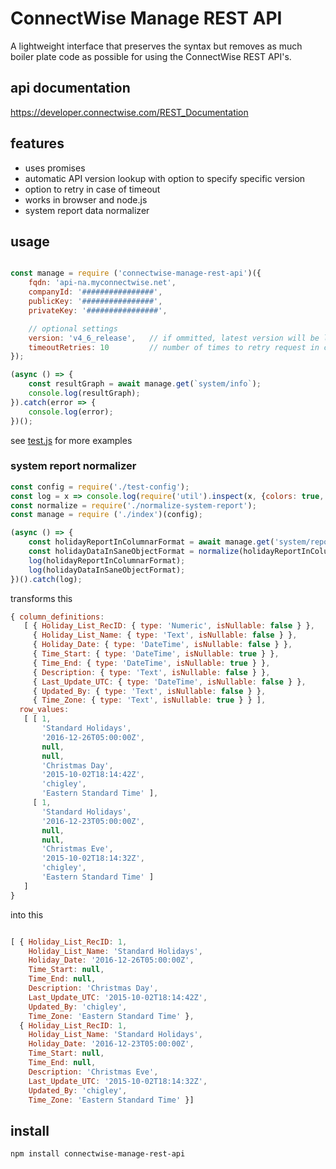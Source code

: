 ConnectWise Manage REST API
===========================

A lightweight interface that preserves the syntax but removes as much boiler plate code as possible for using the ConnectWise REST API's.

api documentation
-----------------
https://developer.connectwise.com/REST_Documentation

features
--------
* uses promises
* automatic API version lookup with option to specify specific version
* option to retry in case of timeout
* works in browser and node.js
* system report data normalizer

usage
-----
```JavaScript

const manage = require ('connectwise-manage-rest-api')({
	fqdn: '​api-na.myconnectwise.net',
	companyId: '################',
	publicKey: '################',
	privateKey: '################',

	// optional settings
	version: 'v4_6_release',   // if ommitted, latest version will be looked up
	timeoutRetries: 10         // number of times to retry request in case of timeout error
});

(async () => {
    const resultGraph = await manage.get(`system/info`);
	console.log(resultGraph);
}).catch(error => {
    console.log(error);
})();

```

see [test.js](./test.js) for more examples

### system report normalizer
```JavaScript
const config = require('./test-config');
const log = x => console.log(require('util').inspect(x, {colors: true, depth: null}));
const normalize = require('./normalize-system-report');
const manage = require ('./index')(config);

(async () => {
    const holidayReportInColumnarFormat = await manage.get('system/reports/holiday');
    const holidayDataInSaneObjectFormat = normalize(holidayReportInColumnarFormat);
    log(holidayReportInColumnarFormat);
    log(holidayDataInSaneObjectFormat);
})().catch(log);    
```
transforms this
```JavaScript
{ column_definitions:
   [ { Holiday_List_RecID: { type: 'Numeric', isNullable: false } },
     { Holiday_List_Name: { type: 'Text', isNullable: false } },
     { Holiday_Date: { type: 'DateTime', isNullable: false } },
     { Time_Start: { type: 'DateTime', isNullable: true } },
     { Time_End: { type: 'DateTime', isNullable: true } },
     { Description: { type: 'Text', isNullable: false } },
     { Last_Update_UTC: { type: 'DateTime', isNullable: false } },
     { Updated_By: { type: 'Text', isNullable: false } },
     { Time_Zone: { type: 'Text', isNullable: true } } ],
  row_values:
   [ [ 1,
       'Standard Holidays',
       '2016-12-26T05:00:00Z',
       null,
       null,
       'Christmas Day',
       '2015-10-02T18:14:42Z',
       'chigley',
       'Eastern Standard Time' ],
     [ 1,
       'Standard Holidays',
       '2016-12-23T05:00:00Z',
       null,
       null,
       'Christmas Eve',
       '2015-10-02T18:14:32Z',
       'chigley',
       'Eastern Standard Time' ]
   ]
}
```

into this

```JavaScript

[ { Holiday_List_RecID: 1,
    Holiday_List_Name: 'Standard Holidays',
    Holiday_Date: '2016-12-26T05:00:00Z',
    Time_Start: null,
    Time_End: null,
    Description: 'Christmas Day',
    Last_Update_UTC: '2015-10-02T18:14:42Z',
    Updated_By: 'chigley',
    Time_Zone: 'Eastern Standard Time' },
  { Holiday_List_RecID: 1,
    Holiday_List_Name: 'Standard Holidays',
    Holiday_Date: '2016-12-23T05:00:00Z',
    Time_Start: null,
    Time_End: null,
    Description: 'Christmas Eve',
    Last_Update_UTC: '2015-10-02T18:14:32Z',
    Updated_By: 'chigley',
    Time_Zone: 'Eastern Standard Time' }]
```

install
-------
```
npm install connectwise-manage-rest-api
```
